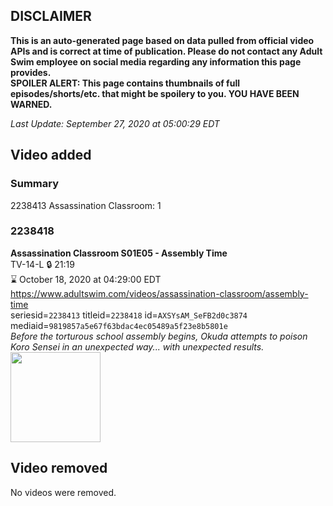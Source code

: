 ## DISCLAIMER
**This is an auto-generated page based on data pulled from official video APIs and is correct at time of publication. Please do not contact any Adult Swim employee on social media regarding any information this page provides.**  
**SPOILER ALERT: This page contains thumbnails of full episodes/shorts/etc. that might be spoilery to you. YOU HAVE BEEN WARNED.**  

_Last Update: September 27, 2020 at 05:00:29 EDT_
## Video added
### Summary
2238413 Assassination Classroom: 1  
### 2238418
**Assassination Classroom S01E05 - Assembly Time**  
TV-14-L 🔒 21:19  
⌛ October 18, 2020 at 04:29:00 EDT  
https://www.adultswim.com/videos/assassination-classroom/assembly-time  
seriesid=`2238413` titleid=`2238418` id=`AXSYsAM_SeFB2d0c3874` mediaid=`9819857a5e67f63bdac4ec05489a5f23e8b5801e`  
_Before the torturous school assembly begins, Okuda attempts to poison Koro Sensei in an unexpected way... with unexpected results._  
<a href="https://media.cdn.adultswim.com/uploads/20200916/thumbnails/2_209161651436-AssClass_105.jpg"><img src="https://media.cdn.adultswim.com/uploads/20200916/thumbnails/2_209161651436-AssClass_105.jpg" height="144px" /></a>
## Video removed
No videos were removed.  
